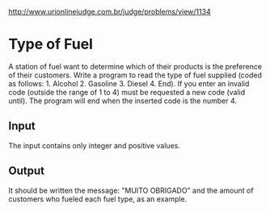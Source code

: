 http://www.urionlinejudge.com.br/judge/problems/view/1134

# Type of Fuel

A station of fuel want to determine which of their products
is the preference of their customers. Write a program to read
the type of fuel supplied
(coded as follows: 1. Alcohol 2. Gasoline 3. Diesel 4. End).
If you enter an invalid code (outside the range of 1 to 4) must
be requested a new code (valid until). The program will end when
the inserted code is the number 4.

## Input

The input contains only integer and positive values.

## Output

It should be written the message: "MUITO OBRIGADO" and the amount
of customers who fueled each fuel type, as an example.

